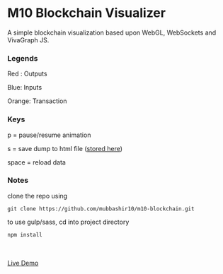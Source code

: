 <h1>M10 Blockchain Visualizer</h1>

A simple blockchain visualization based upon WebGL, WebSockets and VivaGraph JS.

<h3>Legends</h3>	
<p>Red : Outputs</p>
<p>Blue: Inputs</p>
<p>Orange: Transaction</p>

<h3>Keys</h3>
<p>p = pause/resume animation</p>
<p>s = save dump to html file (<a href="https://mubbashir10.com/projects/m10-blockchain/dump.html">stored here</a>)</p>
<p>space = reload data</p>

<h3>Notes</h3>
<p>clone the repo using </p>
<code>git clone https://github.com/mubbashir10/m10-blockchain.git</code>


<p>to use gulp/sass, cd into project directory</p>
<code>npm install</code>

<br><br>
<a href="https://mubbashir10.com/projects/m10-blockchain/">Live Demo</a>



